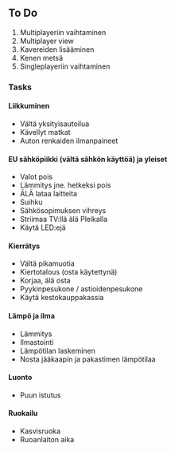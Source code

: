 ## To Do
1. Multiplayeriin vaihtaminen
2. Multiplayer view
3. Kavereiden lisääminen
4. Kenen metsä
5. Singleplayeriin vaihtaminen

### Tasks

#### Liikkuminen
* Vältä yksityisautoilua
* Kävellyt matkat
* Auton renkaiden ilmanpaineet

#### EU sähköpiikki (vältä sähkön käyttöä) ja yleiset
* Valot pois
* Lämmitys jne. hetkeksi pois
* ÄLÄ lataa laitteita
* Suihku
* Sähkösopimuksen vihreys
* Striimaa TV:llä älä Pleikalla
* Käytä LED:ejä 



#### Kierrätys
* Vältä pikamuotia
* Kiertotalous (osta käytettynä)
* Korjaa, älä osta
* Pyykinpesukone / astioidenpesukone
* Käytä kestokauppakassia

#### Lämpö ja ilma
* Lämmitys
* Ilmastointi
* Lämpötilan laskeminen
* Nosta jääkaapin ja pakastimen lämpötilaa

#### Luonto
* Puun istutus

#### Ruokailu
* Kasvisruoka
* Ruoanlaiton aika
